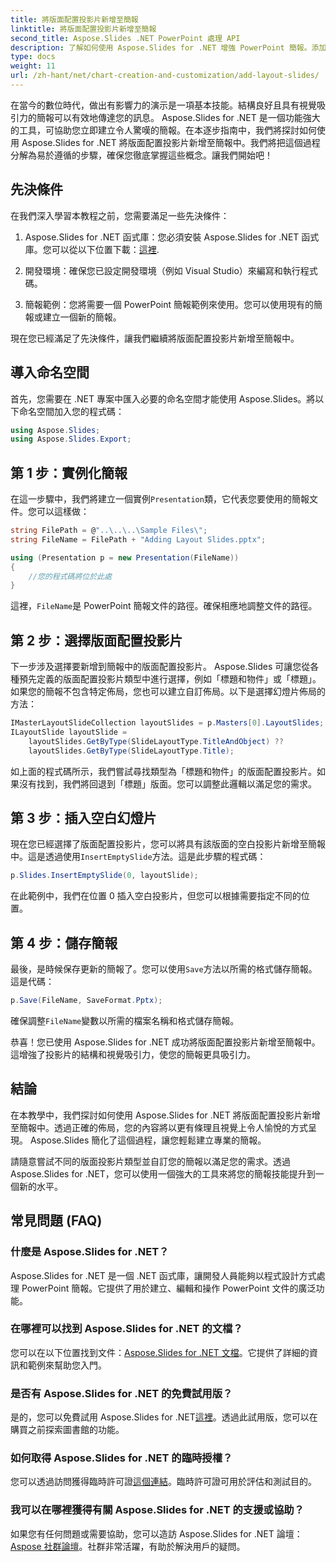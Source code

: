 ```yaml
---
title: 將版面配置投影片新增至簡報
linktitle: 將版面配置投影片新增至簡報
second_title: Aspose.Slides .NET PowerPoint 處理 API
description: 了解如何使用 Aspose.Slides for .NET 增強 PowerPoint 簡報。添加佈局幻燈片以獲得專業風格。
type: docs
weight: 11
url: /zh-hant/net/chart-creation-and-customization/add-layout-slides/
---
```


在當今的數位時代，做出有影響力的演示是一項基本技能。結構良好且具有視覺吸引力的簡報可以有效地傳達您的訊息。 Aspose.Slides for .NET 是一個功能強大的工具，可協助您立即建立令人驚嘆的簡報。在本逐步指南中，我們將探討如何使用 Aspose.Slides for .NET 將版面配置投影片新增至簡報中。我們將把這個過程分解為易於遵循的步驟，確保您徹底掌握這些概念。讓我們開始吧！

## 先決條件

在我們深入學習本教程之前，您需要滿足一些先決條件：

1.  Aspose.Slides for .NET 函式庫：您必須安裝 Aspose.Slides for .NET 函式庫。您可以從以下位置下載：[這裡](https://releases.aspose.com/slides/net/).

2. 開發環境：確保您已設定開發環境（例如 Visual Studio）來編寫和執行程式碼。

3. 簡報範例：您將需要一個 PowerPoint 簡報範例來使用。您可以使用現有的簡報或建立一個新的簡報。

現在您已經滿足了先決條件，讓我們繼續將版面配置投影片新增至簡報中。

## 導入命名空間

首先，您需要在 .NET 專案中匯入必要的命名空間才能使用 Aspose.Slides。將以下命名空間加入您的程式碼：

```csharp
using Aspose.Slides;
using Aspose.Slides.Export;
```

## 第 1 步：實例化簡報

在這一步驟中，我們將建立一個實例`Presentation`類，它代表您要使用的簡報文件。您可以這樣做：

```csharp
string FilePath = @"..\..\..\Sample Files\";
string FileName = FilePath + "Adding Layout Slides.pptx";

using (Presentation p = new Presentation(FileName))
{
    //您的程式碼將位於此處
}
```

這裡，`FileName`是 PowerPoint 簡報文件的路徑。確保相應地調整文件的路徑。

## 第 2 步：選擇版面配置投影片

下一步涉及選擇要新增到簡報中的版面配置投影片。 Aspose.Slides 可讓您從各種預先定義的版面配置投影片類型中進行選擇，例如「標題和物件」或「標題」。如果您的簡報不包含特定佈局，您也可以建立自訂佈局。以下是選擇幻燈片佈局的方法：

```csharp
IMasterLayoutSlideCollection layoutSlides = p.Masters[0].LayoutSlides;
ILayoutSlide layoutSlide =
    layoutSlides.GetByType(SlideLayoutType.TitleAndObject) ??
    layoutSlides.GetByType(SlideLayoutType.Title);
```

如上面的程式碼所示，我們嘗試尋找類型為「標題和物件」的版面配置投影片。如果沒有找到，我們將回退到「標題」版面。您可以調整此邏輯以滿足您的需求。

## 第 3 步：插入空白幻燈片

現在您已經選擇了版面配置投影片，您可以將具有該版面的空白投影片新增至簡報中。這是透過使用`InsertEmptySlide`方法。這是此步驟的程式碼：

```csharp
p.Slides.InsertEmptySlide(0, layoutSlide);
```

在此範例中，我們在位置 0 插入空白投影片，但您可以根據需要指定不同的位置。

## 第 4 步：儲存簡報

最後，是時候保存更新的簡報了。您可以使用`Save`方法以所需的格式儲存簡報。這是代碼：

```csharp
p.Save(FileName, SaveFormat.Pptx);
```

確保調整`FileName`變數以所需的檔案名稱和格式儲存簡報。

恭喜！您已使用 Aspose.Slides for .NET 成功將版面配置投影片新增至簡報中。這增強了投影片的結構和視覺吸引力，使您的簡報更具吸引力。

## 結論

在本教學中，我們探討如何使用 Aspose.Slides for .NET 將版面配置投影片新增至簡報中。透過正確的佈局，您的內容將以更有條理且視覺上令人愉悅的方式呈現。 Aspose.Slides 簡化了這個過程，讓您輕鬆建立專業的簡報。

請隨意嘗試不同的版面投影片類型並自訂您的簡報以滿足您的需求。透過 Aspose.Slides for .NET，您可以使用一個強大的工具來將您的簡報技能提升到一個新的水平。

## 常見問題 (FAQ)

### 什麼是 Aspose.Slides for .NET？
Aspose.Slides for .NET 是一個 .NET 函式庫，讓開發人員能夠以程式設計方式處理 PowerPoint 簡報。它提供了用於建立、編輯和操作 PowerPoint 文件的廣泛功能。

### 在哪裡可以找到 Aspose.Slides for .NET 的文檔？
您可以在以下位置找到文件：[Aspose.Slides for .NET 文檔](https://reference.aspose.com/slides/net/)。它提供了詳細的資訊和範例來幫助您入門。

### 是否有 Aspose.Slides for .NET 的免費試用版？
是的，您可以免費試用 Aspose.Slides for .NET[這裡](https://releases.aspose.com/)。透過此試用版，您可以在購買之前探索圖書館的功能。

### 如何取得 Aspose.Slides for .NET 的臨時授權？
您可以透過訪問獲得臨時許可證[這個連結](https://purchase.aspose.com/temporary-license/)。臨時許可證可用於評估和測試目的。

### 我可以在哪裡獲得有關 Aspose.Slides for .NET 的支援或協助？
如果您有任何問題或需要協助，您可以造訪 Aspose.Slides for .NET 論壇：[Aspose 社群論壇](https://forum.aspose.com/)。社群非常活躍，有助於解決用戶的疑問。